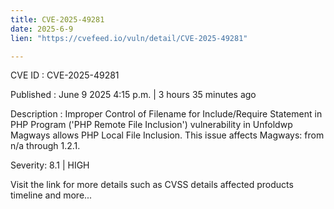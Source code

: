 ```yaml
---
title: CVE-2025-49281
date: 2025-6-9
lien: "https://cvefeed.io/vuln/detail/CVE-2025-49281"

---
```


CVE ID : CVE-2025-49281

Published :  June 9
2025
4:15 p.m. | 3 hours
35 minutes ago

Description : Improper Control of Filename for Include/Require Statement in PHP Program ('PHP Remote File Inclusion') vulnerability in Unfoldwp Magways allows PHP Local File Inclusion. This issue affects Magways: from n/a through 1.2.1.

Severity: 8.1 | HIGH

Visit the link for more details
such as CVSS details
affected products
timeline
and more...
